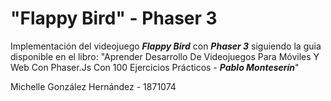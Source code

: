 # "Flappy Bird" - Phaser 3 

Implementación del videojuego ***Flappy Bird*** con ***Phaser 3*** siguiendo la guia disponible en el libro: "Aprender Desarrollo De Videojuegos Para Móviles Y Web Con Phaser.Js Con 100 Ejercicios Prácticos - ***Pablo Monteserín***"

Michelle González Hernández - 1871074